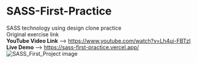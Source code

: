 # SASS-First-Practice <br>
SASS technology using design clone practice <br>
Original exercise link <br>
**YouTube Video Link** --> https://www.youtube.com/watch?v=Lh4ui-FBTzI <br>
**Live Demo** --> https://sass-first-practice.vercel.app/
![SASS_First_Project image](https://user-images.githubusercontent.com/89781470/229311005-f276e5c8-2434-407b-8d1b-53fb283979a1.png)
